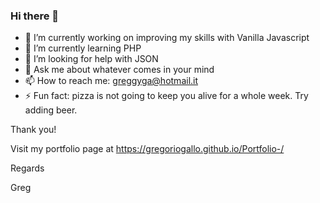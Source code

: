 ### Hi there 👋




- 🔭 I’m currently working on improving my skills with Vanilla Javascript
- 🌱 I’m currently learning PHP
- 🤔 I’m looking for help with JSON
- 💬 Ask me about whatever comes in your mind
- 📫 How to reach me: greggyga@hotmail.it
- ⚡ Fun fact: pizza is not going to keep you alive for a whole week. Try adding beer.

Thank you!

Visit my portfolio page at https://gregoriogallo.github.io/Portfolio-/

Regards

Greg

